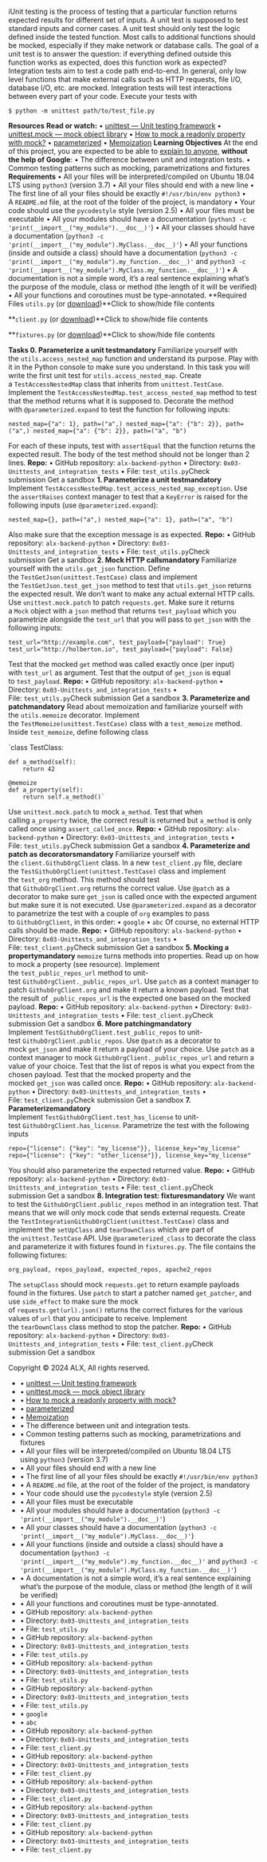 iUnit testing is the process of testing that a particular function returns expected results for different set of inputs. A unit test is supposed to test standard inputs and corner cases. A unit test should only test the logic defined inside the tested function. Most calls to additional functions should be mocked, especially if they make network or database calls.
The goal of a unit test is to answer the question: if everything defined outside this function works as expected, does this function work as expected?
Integration tests aim to test a code path end-to-end. In general, only low level functions that make external calls such as HTTP requests, file I/O, database I/O, etc. are mocked.
Integration tests will test interactions between every part of your code.
Execute your tests with

`$ python -m unittest path/to/test_file.py`

**Resources**
**Read or watch:**
• [unittest — Unit testing framework](https://intranet.alxswe.com/rltoken/a_AEObGK8jeqPtTPmm-gIA)
• [unittest.mock — mock object library](https://intranet.alxswe.com/rltoken/PKetnACd7FfRiU8_kpe5EA)
• [How to mock a readonly property with mock?](https://intranet.alxswe.com/rltoken/2ueVPK1kWZuz525FvZ1v2Q)
• [parameterized](https://intranet.alxswe.com/rltoken/mI7qc3Y42aZ7GTlLXDxgEg)
• [Memoization](https://intranet.alxswe.com/rltoken/x83Hdr54q4Vax5xQ2Z3HSA)
**Learning Objectives**
At the end of this project, you are expected to be able to [explain to anyone](https://intranet.alxswe.com/rltoken/NfT-nNKrNHGrDMY-Qm-1Dg), **without the help of Google**:
• The difference between unit and integration tests.
• Common testing patterns such as mocking, parametrizations and fixtures
**Requirements**
• All your files will be interpreted/compiled on Ubuntu 18.04 LTS using `python3` (version 3.7)
• All your files should end with a new line
• The first line of all your files should be exactly `#!/usr/bin/env python3`
• A `README.md` file, at the root of the folder of the project, is mandatory
• Your code should use the `pycodestyle` style (version 2.5)
• All your files must be executable
• All your modules should have a documentation (`python3 -c 'print(__import__("my_module").__doc__)'`)
• All your classes should have a documentation (`python3 -c 'print(__import__("my_module").MyClass.__doc__)'`)
• All your functions (inside and outside a class) should have a documentation (`python3 -c 'print(__import__("my_module").my_function.__doc__)'` and `python3 -c 'print(__import__("my_module").MyClass.my_function.__doc__)'`)
• A documentation is not a simple word, it’s a real sentence explaining what’s the purpose of the module, class or method (the length of it will be verified)
• All your functions and coroutines must be type-annotated.
**Required Files
`utils.py` (or [download](https://intranet-projects-files.s3.amazonaws.com/webstack/utils.py))**Click to show/hide file contents

**`client.py` (or [download](https://intranet-projects-files.s3.amazonaws.com/webstack/client.py))**Click to show/hide file contents

**`fixtures.py` (or [download](https://intranet-projects-files.s3.amazonaws.com/webstack/fixtures.py))**Click to show/hide file contents

**Tasks
0. Parameterize a unit testmandatory**
Familiarize yourself with the `utils.access_nested_map` function and understand its purpose. Play with it in the Python console to make sure you understand.
In this task you will write the first unit test for `utils.access_nested_map`.
Create a `TestAccessNestedMap` class that inherits from `unittest.TestCase`.
Implement the `TestAccessNestedMap.test_access_nested_map` method to test that the method returns what it is supposed to.
Decorate the method with `@parameterized.expand` to test the function for following inputs:

`nested_map={"a": 1}, path=("a",)
nested_map={"a": {"b": 2}}, path=("a",)
nested_map={"a": {"b": 2}}, path=("a", "b")`

For each of these inputs, test with `assertEqual` that the function returns the expected result.
The body of the test method should not be longer than 2 lines.
**Repo:**
• GitHub repository: `alx-backend-python`
• Directory: `0x03-Unittests_and_integration_tests`
• File: `test_utils.py`Check submission Get a sandbox
**1. Parameterize a unit testmandatory**
Implement `TestAccessNestedMap.test_access_nested_map_exception`. Use the `assertRaises` context manager to test that a `KeyError` is raised for the following inputs (use `@parameterized.expand`):

`nested_map={}, path=("a",)
nested_map={"a": 1}, path=("a", "b")`

Also make sure that the exception message is as expected.
**Repo:**
• GitHub repository: `alx-backend-python`
• Directory: `0x03-Unittests_and_integration_tests`
• File: `test_utils.py`Check submission Get a sandbox
**2. Mock HTTP callsmandatory**
Familiarize yourself with the `utils.get_json` function.
Define the `TestGetJson(unittest.TestCase)` class and implement the `TestGetJson.test_get_json` method to test that `utils.get_json` returns the expected result.
We don’t want to make any actual external HTTP calls. Use `unittest.mock.patch` to patch `requests.get`. Make sure it returns a `Mock` object with a `json` method that returns `test_payload` which you parametrize alongside the `test_url` that you will pass to `get_json` with the following inputs:

`test_url="http://example.com", test_payload={"payload": True}
test_url="http://holberton.io", test_payload={"payload": False}`

Test that the mocked `get` method was called exactly once (per input) with `test_url` as argument.
Test that the output of `get_json` is equal to `test_payload`.
**Repo:**
• GitHub repository: `alx-backend-python`
• Directory: `0x03-Unittests_and_integration_tests`
• File: `test_utils.py`Check submission Get a sandbox
**3. Parameterize and patchmandatory**
Read about memoization and familiarize yourself with the `utils.memoize` decorator.
Implement the `TestMemoize(unittest.TestCase)` class with a `test_memoize` method.
Inside `test_memoize`, define following class

`class TestClass:

    def a_method(self):
        return 42

    @memoize
    def a_property(self):
        return self.a_method()`

Use `unittest.mock.patch` to mock `a_method`. Test that when calling `a_property` twice, the correct result is returned but `a_method` is only called once using `assert_called_once`.
**Repo:**
• GitHub repository: `alx-backend-python`
• Directory: `0x03-Unittests_and_integration_tests`
• File: `test_utils.py`Check submission Get a sandbox
**4. Parameterize and patch as decoratorsmandatory**
Familiarize yourself with the `client.GithubOrgClient` class.
In a new `test_client.py` file, declare the `TestGithubOrgClient(unittest.TestCase)` class and implement the `test_org` method.
This method should test that `GithubOrgClient.org` returns the correct value.
Use `@patch` as a decorator to make sure `get_json` is called once with the expected argument but make sure it is not executed.
Use `@parameterized.expand` as a decorator to parametrize the test with a couple of `org` examples to pass to `GithubOrgClient`, in this order:
• `google`
• `abc`
Of course, no external HTTP calls should be made.
**Repo:**
• GitHub repository: `alx-backend-python`
• Directory: `0x03-Unittests_and_integration_tests`
• File: `test_client.py`Check submission Get a sandbox
**5. Mocking a propertymandatory**
`memoize` turns methods into properties. Read up on how to mock a property (see resource).
Implement the `test_public_repos_url` method to unit-test `GithubOrgClient._public_repos_url`.
Use `patch` as a context manager to patch `GithubOrgClient.org` and make it return a known payload.
Test that the result of `_public_repos_url` is the expected one based on the mocked payload.
**Repo:**
• GitHub repository: `alx-backend-python`
• Directory: `0x03-Unittests_and_integration_tests`
• File: `test_client.py`Check submission Get a sandbox
**6. More patchingmandatory**
Implement `TestGithubOrgClient.test_public_repos` to unit-test `GithubOrgClient.public_repos`.
Use `@patch` as a decorator to mock `get_json` and make it return a payload of your choice.
Use `patch` as a context manager to mock `GithubOrgClient._public_repos_url` and return a value of your choice.
Test that the list of repos is what you expect from the chosen payload.
Test that the mocked property and the mocked `get_json` was called once.
**Repo:**
• GitHub repository: `alx-backend-python`
• Directory: `0x03-Unittests_and_integration_tests`
• File: `test_client.py`Check submission Get a sandbox
**7. Parameterizemandatory**
Implement `TestGithubOrgClient.test_has_license` to unit-test `GithubOrgClient.has_license`.
Parametrize the test with the following inputs

`repo={"license": {"key": "my_license"}}, license_key="my_license"
repo={"license": {"key": "other_license"}}, license_key="my_license"`

You should also parameterize the expected returned value.
**Repo:**
• GitHub repository: `alx-backend-python`
• Directory: `0x03-Unittests_and_integration_tests`
• File: `test_client.py`Check submission Get a sandbox
**8. Integration test: fixturesmandatory**
We want to test the `GithubOrgClient.public_repos` method in an integration test. That means that we will only mock code that sends external requests.
Create the `TestIntegrationGithubOrgClient(unittest.TestCase)` class and implement the `setUpClass` and `tearDownClass` which are part of the `unittest.TestCase` API.
Use `@parameterized_class` to decorate the class and parameterize it with fixtures found in `fixtures.py`. The file contains the following fixtures:

`org_payload, repos_payload, expected_repos, apache2_repos`

The `setupClass` should mock `requests.get` to return example payloads found in the fixtures.
Use `patch` to start a patcher named `get_patcher`, and use `side_effect` to make sure the mock of `requests.get(url).json()` returns the correct fixtures for the various values of `url` that you anticipate to receive.
Implement the `tearDownClass` class method to stop the patcher.
**Repo:**
• GitHub repository: `alx-backend-python`
• Directory: `0x03-Unittests_and_integration_tests`
• File: `test_client.py`Check submission Get a sandbox

Copyright © 2024 ALX, All rights reserved.

- • [unittest — Unit testing framework](https://intranet.alxswe.com/rltoken/a_AEObGK8jeqPtTPmm-gIA)
- • [unittest.mock — mock object library](https://intranet.alxswe.com/rltoken/PKetnACd7FfRiU8_kpe5EA)
- • [How to mock a readonly property with mock?](https://intranet.alxswe.com/rltoken/2ueVPK1kWZuz525FvZ1v2Q)
- • [parameterized](https://intranet.alxswe.com/rltoken/mI7qc3Y42aZ7GTlLXDxgEg)
- • [Memoization](https://intranet.alxswe.com/rltoken/x83Hdr54q4Vax5xQ2Z3HSA)
- • The difference between unit and integration tests.
- • Common testing patterns such as mocking, parametrizations and fixtures
- • All your files will be interpreted/compiled on Ubuntu 18.04 LTS using `python3` (version 3.7)
- • All your files should end with a new line
- • The first line of all your files should be exactly `#!/usr/bin/env python3`
- • A `README.md` file, at the root of the folder of the project, is mandatory
- • Your code should use the `pycodestyle` style (version 2.5)
- • All your files must be executable
- • All your modules should have a documentation (`python3 -c 'print(__import__("my_module").__doc__)'`)
- • All your classes should have a documentation (`python3 -c 'print(__import__("my_module").MyClass.__doc__)'`)
- • All your functions (inside and outside a class) should have a documentation (`python3 -c 'print(__import__("my_module").my_function.__doc__)'` and `python3 -c 'print(__import__("my_module").MyClass.my_function.__doc__)'`)
- • A documentation is not a simple word, it’s a real sentence explaining what’s the purpose of the module, class or method (the length of it will be verified)
- • All your functions and coroutines must be type-annotated.
- • GitHub repository: `alx-backend-python`
- • Directory: `0x03-Unittests_and_integration_tests`
- • File: `test_utils.py`
- • GitHub repository: `alx-backend-python`
- • Directory: `0x03-Unittests_and_integration_tests`
- • File: `test_utils.py`
- • GitHub repository: `alx-backend-python`
- • Directory: `0x03-Unittests_and_integration_tests`
- • File: `test_utils.py`
- • GitHub repository: `alx-backend-python`
- • Directory: `0x03-Unittests_and_integration_tests`
- • File: `test_utils.py`
- • `google`
- • `abc`
- • GitHub repository: `alx-backend-python`
- • Directory: `0x03-Unittests_and_integration_tests`
- • File: `test_client.py`
- • GitHub repository: `alx-backend-python`
- • Directory: `0x03-Unittests_and_integration_tests`
- • File: `test_client.py`
- • GitHub repository: `alx-backend-python`
- • Directory: `0x03-Unittests_and_integration_tests`
- • File: `test_client.py`
- • GitHub repository: `alx-backend-python`
- • Directory: `0x03-Unittests_and_integration_tests`
- • File: `test_client.py`
- • GitHub repository: `alx-backend-python`
- • Directory: `0x03-Unittests_and_integration_tests`
- • File: `test_client.py`

#
